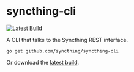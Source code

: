 syncthing-cli
=============

[![Latest Build](http://img.shields.io/jenkins/s/http/build.syncthing.net/syncthing-cli.svg?style=flat-square)](http://build.syncthing.net/job/syncthing-cli/lastBuild/)

A CLI that talks to the Syncthing REST interface.

`go get github.com/syncthing/syncthing-cli`

Or download the [latest build](http://build.syncthing.net/job/syncthing-cli/lastSuccessfulBuild/artifact/).
